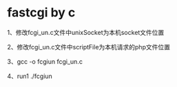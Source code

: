 fastcgi by c
=======

1、修改fcgi_un.c文件中unixSocket为本机socket文件位置

2、修改fcgi_un.c文件中scriptFile为本机请求的php文件位置

3、gcc -o fcgiun fcgi_un.c

4、run1 ./fcgiun 
